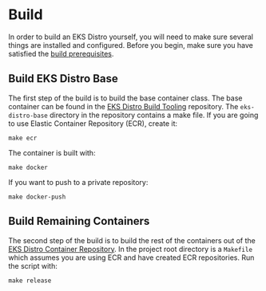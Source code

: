 # Build

In order to build an EKS Distro yourself, you will need to make sure several things
are installed and configured. Before you begin, make sure you have
satisfied the [build prerequisites](build-prerequisites.md).

## Build EKS Distro Base

The first step of the build is to build the base container class. The
base container can be found in the
[EKS Distro Build Tooling](https://github.com/aws/eks-distro-build-tooling) repository.
The `eks-distro-base` directory in the repository contains a make file. If you are
going to use Elastic Container Repository (ECR), create it:

```shell
make ecr
```

The container is built with:

```shell
make docker
```

If you want to push to a private repository:

```shell
make docker-push
```

## Build Remaining Containers

The second step of the build is to build the rest of the containers out
of the [EKS Distro Container Repository](https://github.com/aws/eks-distro).
In the project root directory is a `Makefile` which assumes
you are using ECR and have created ECR repositories. Run the script with:


```shell
make release
```
